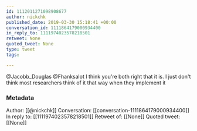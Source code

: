 ```yaml
---
id: 1112011271098908677
author: nickchk
published_date: 2019-03-30 15:18:41 +00:00
conversation_id: 1111864179000934400
in_reply_to: 1111974023578218501
retweet: None
quoted_tweet: None
type: tweet
tags:

---
```


@Jacobb_Douglas @Fhanksalot I think you're both right that it is. I just don't think most researchers think of it that way when they implement it

### Metadata

Author: [[@nickchk]]
Conversation: [[conversation-1111864179000934400]]
In reply to: [[1111974023578218501]]
Retweet of: [[None]]
Quoted tweet: [[None]]
